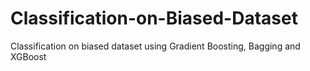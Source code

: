 # Classification-on-Biased-Dataset
Classification on biased dataset using Gradient Boosting, Bagging and XGBoost
